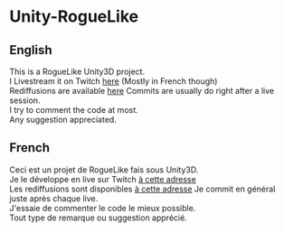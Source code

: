 # Unity-RogueLike  
  
## English  
This is a RogueLike Unity3D project.  
I Livestream it on Twitch [here](https://www.twitch.tv/macmist) (Mostly in French though)  
Rediffusions are available [here](https://www.youtube.com/playlist?list=PLSgE-fEdCA6fRJhZM3DzK5WPKvaUClFnQ)
Commits are usually do right after a live session.  
I try to comment the code at most.  
Any suggestion appreciated.  
  
## French  
Ceci est un projet de RogueLike fais sous Unity3D.  
Je le développe en live sur Twitch [à cette adresse](https://www.twitch.tv/macmist)  
Les rediffusions sont disponibles [à cette adresse](https://www.youtube.com/playlist?list=PLSgE-fEdCA6fRJhZM3DzK5WPKvaUClFnQ)
Je commit en général juste après chaque live.  
J'essaie de commenter le code le mieux possible.  
Tout type de remarque ou suggestion apprécié.  
